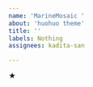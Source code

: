 ```yaml
---
name: 'MarineMosaic '
about: 'huohuo theme'
title: ''
labels: Nothing
assignees: kadita-san

---
```


★
